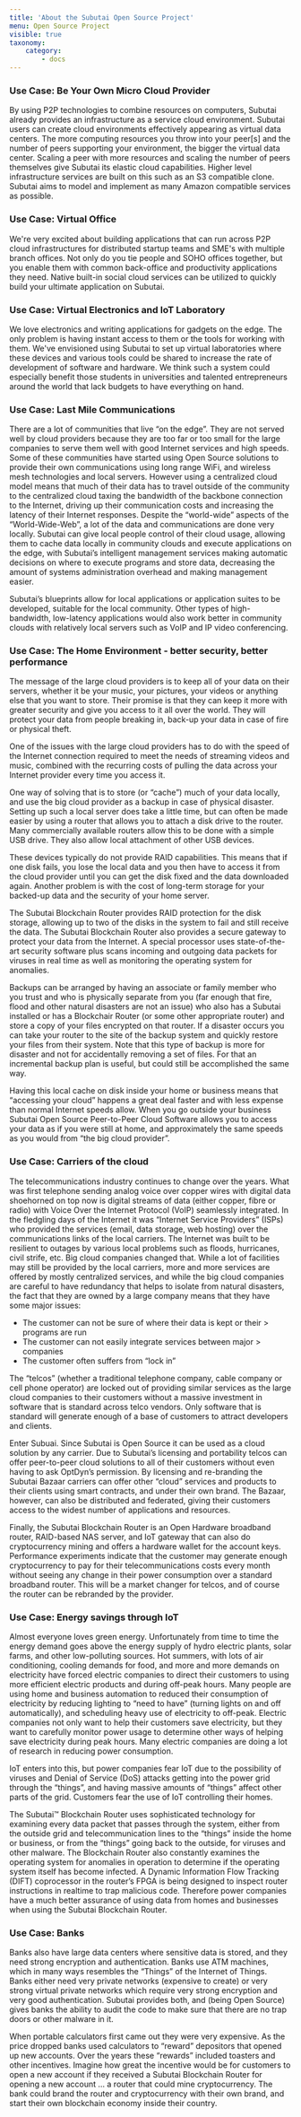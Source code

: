 ```yaml
---
title: 'About the Subutai Open Source Project'
menu: Open Source Project
visible: true
taxonomy:
    category:
        - docs
---
```



### Use Case: Be Your Own Micro Cloud Provider

By using P2P technologies to combine resources on computers, Subutai already provides an infrastructure as a service cloud environment. Subutai users can create cloud environments effectively appearing as virtual data centers. The more computing resources you throw into your peer[s] and the number of peers supporting your environment, the bigger the virtual data center. Scaling a peer with more resources and scaling the number of peers themselves give Subutai its elastic cloud capabilities. Higher level infrastructure services are built on this such as an S3 compatible clone. Subutai aims to model and implement as many Amazon compatible services as possible.

### Use Case: Virtual Office

We're very excited about building applications that can run across P2P cloud infrastructures for distributed startup teams and SME's with multiple branch offices. Not only do you tie people and SOHO offices together, but you enable them with common back-office and productivity applications they need. Native built-in social cloud services can be utilized to quickly build your ultimate application on Subutai.

### Use Case: Virtual Electronics and IoT Laboratory

We love electronics and writing applications for gadgets on the edge. The only problem is having instant access to them or the tools for working with them. We've envisioned using Subutai to set up virtual laboratories where these devices and various tools could be shared to increase the rate of development of software and hardware. We think such a system could especially benefit those students in universities and talented entrepreneurs around the world that lack budgets to have everything on hand.

### Use Case: Last Mile Communications

There are a lot of communities that live “on the edge”. They are not served well by cloud providers because they are too far or too small for the large companies to serve them well with good Internet services and high speeds. Some of these communities have started using Open Source solutions to provide their own communications using long range WiFi, and wireless mesh technologies and local servers. However using a centralized cloud model means that much of their data has to travel outside of the community to the centralized cloud taxing the bandwidth of the backbone connection to the Internet, driving up their communication costs and increasing the latency of their Internet responses. Despite the “world-wide” aspects of the “World-Wide-Web”, a lot of the data and communications are done very locally.
Subutai can give local people control of their cloud usage, allowing them to cache data locally in community clouds and execute applications on the edge, with Subutai’s intelligent management services making automatic decisions on where to execute programs and store data, decreasing the amount of systems administration overhead and making management easier.

Subutai’s blueprints allow for local applications or application suites to be developed, suitable for the local community. Other types of high-bandwidth, low-latency applications would also work better in community clouds with relatively local servers such as VoIP and IP video conferencing.

### Use Case: The Home Environment - better security, better performance

The message of the large cloud providers is to keep all of your data on their servers, whether it be your music, your pictures, your videos or anything else that you want to store. Their promise is that they can keep it more with greater security and give you access to it all over the world. They will protect your data from people breaking in, back-up your data in case of fire or physical theft.

One of the issues with the large cloud providers has to do with the speed of the Internet connection required to meet the needs of streaming videos and music, combined with the recurring costs of pulling the data across your Internet provider every time you access it.

One way of solving that is to store (or “cache”) much of your data locally, and use the big cloud provider as a backup in case of physical disaster. Setting up such a local server does take a little time, but can often be made easier by using a router that allows you to attach a disk drive to the router. Many commercially available routers allow this to be done with a simple USB drive. They also allow local attachment of other USB devices.

These devices typically do not provide RAID capabilities. This means that if one disk fails, you lose the local data and you then have to access it from the cloud provider until you can get the disk fixed and the data downloaded again. Another problem is with the cost of long-term storage for your backed-up data and the security of your home server.

The Subutai Blockchain Router provides RAID protection for the disk storage, allowing up to two of the disks in the system to fail and still receive the data. The Subutai Blockchain Router also provides a secure gateway to protect your data from the Internet. A special processor uses state-of-the-art security software plus scans incoming and outgoing data packets for viruses in real time as well as monitoring the operating system for anomalies.

Backups can be arranged by having an associate or family member who you trust and who is physically separate from you (far enough that fire, flood and other natural disasters are not an issue) who also has a Subutai installed or has a Blockchair Router (or some other appropriate router) and store a copy of your files encrypted on that router. If a disaster occurs you can take your router to the site of the backup system and quickly restore your files from their system. Note that this type of backup is more for disaster and not for accidentally removing a set of files. For that an incremental backup plan is useful, but could still be accomplished the same way.

Having this local cache on disk inside your home or business means that “accessing your cloud” happens a great deal faster and with less expense than normal Internet speeds allow. When you go outside your business Subutai Open Source Peer-to-Peer Cloud Software allows you to access your data as if you were still at home, and approximately the same speeds as you would from “the big cloud provider”.

### Use Case: Carriers of the cloud

The telecommunications industry continues to change over the years. What was first telephone sending analog voice over copper wires with digital data shoehorned on top now is digital streams of data (either copper, fibre or radio) with Voice Over the Internet Protocol (VoIP) seamlessly integrated. In the fledgling days of the Internet it was “Internet Service Providers” (ISPs) who provided the services (email, data storage, web hosting) over the communications links of the local carriers. The Internet was built to be resilient to outages by various local problems such as floods, hurricanes, civil strife, etc.
Big cloud companies changed that. While a lot of facilities may still be provided by the local carriers, more and more services are offered by mostly centralized services, and while the big cloud companies are careful to have redundancy that helps to isolate from natural disasters, the fact that they are owned by a large company means that they have some major issues:

- The customer can not be sure of where their data is kept or their > programs are run
- The customer can not easily integrate services between major > companies
- The customer often suffers from “lock in”

The “telcos” (whether a traditional telephone company, cable company or cell phone operator) are locked out of providing similar services as the large cloud companies to their customers without a massive investment in software that is standard across telco vendors. Only software that is standard will generate enough of a base of customers to attract developers and clients.

Enter Subuai. Since Subutai is Open Source it can be used as a cloud solution by any carrier. Due to Subutai’s licensing and portability telcos can offer peer-to-peer cloud solutions to all of their customers without even having to ask OptDyn’s permission. By licensing and re-branding the Subutai Bazaar carriers can offer other “cloud” services and products to their clients using smart contracts, and under their own brand. The Bazaar, however, can also be distributed and federated, giving their customers access to the widest number of applications and resources.

Finally, the Subutai Blockchain Router is an Open Hardware broadband router, RAID-based NAS server, and IoT gateway that can also do cryptocurrency mining and offers a hardware wallet for the account keys. Performance experiments indicate that the customer may generate enough cryptocurrency to pay for their telecommunications costs every month without seeing any change in their power consumption over a standard broadband router. This will be a market changer for telcos, and of course the router can be rebranded by the provider.

### Use Case: Energy savings through IoT

Almost everyone loves green energy. Unfortunately from time to time the energy demand goes above the energy supply of hydro electric plants, solar farms, and other low-polluting sources. Hot summers, with lots of air conditioning, cooling demands for food, and more and more demands on electricity have forced electric companies to direct their customers to using more efficient electric products and during off-peak hours.
Many people are using home and business automation to reduced their consumption of electricity by reducing lighting to “need to have” (turning lights on and off automatically), and scheduling heavy use of electricity to off-peak. Electric companies not only want to help their customers save electricity, but they want to carefully monitor power usage to determine other ways of helping save electricity during peak hours. Many electric companies are doing a lot of research in reducing power consumption.

IoT enters into this, but power companies fear IoT due to the possibility of viruses and Denial of Service (DoS) attacks getting into the power grid through the “things”, and having massive amounts of “things” affect other parts of the grid. Customers fear the use of IoT controlling their homes.

The Subutai™ Blockchain Router uses sophisticated technology for examining every data packet that passes through the system, either from the outside grid and telecommunication lines to the “things” inside the home or business, or from the “things” going back to the outside, for viruses and other malware. The Blockchain Router also constantly examines the operating system for anomalies in operation to determine if the operating system itself has become infected. A Dynamic Information Flow Tracking (DIFT) coprocessor in the router’s FPGA is being designed to inspect router instructions in realtime to trap malicious code. Therefore power companies have a much better assurance of using data from homes and businesses when using the Subutai Blockchain Router.

### Use Case: Banks

Banks also have large data centers where sensitive data is stored, and they need strong encryption and authentication. Banks use ATM machines, which in many ways resembles the “Things” of the Internet of Things. Banks either need very private networks (expensive to create) or very strong virtual private networks which require very strong encryption and very good authentication. Subutai provides both, and (being Open Source) gives banks the ability to audit the code to make sure that there are no trap doors or other malware in it.

When portable calculators first came out they were very expensive. As the price dropped banks used calculators to “reward” depositors that opened up new accounts. Over the years these “rewards” included toasters and other incentives. Imagine how great the incentive would be for customers to open a new account if they received a Subutai Blockchain Router for opening a new account … a router that could mine cryptocurrency. The bank could brand the router and cryptocurrency with their own brand, and start their own blockchain economy inside their country.
